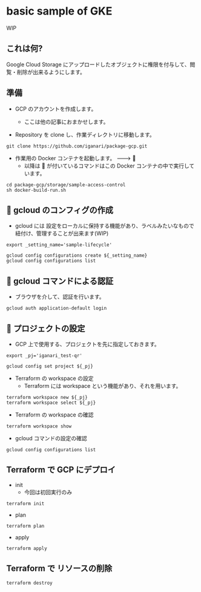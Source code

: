 # basic sample of GKE

WIP
## これは何?

Google Cloud Storage にアップロードしたオブジェクトに権限を付与して、閲覧・削除が出来るようにします。

## 準備

+ GCP のアカウントを作成します。
  + ここは他の記事におまかせします。

+ Repository を clone し、作業ディレクトリに移動します。

```
git clone https://github.com/iganari/package-gcp.git
```

+ 作業用の Docker コンテナを起動します。 ---> :whale:
  + 以降は :whale: が付いているコマンドはこの Docker コンテナの中で実行しています。

```
cd package-gcp/storage/sample-access-control
sh docker-build-run.sh
```

## :whale: gcloud のコンフィグの作成

+ gcloud には 設定をローカルに保持する機能があり、ラベルみたいなもので紐付け、管理することが出来ます(WIP)

```
export _setting_name='sample-lifecycle'

gcloud config configurations create ${_setting_name}
gcloud config configurations list
```

## :whale: gcloud コマンドによる認証

+ ブラウザを介して、認証を行います。

```
gcloud auth application-default login
```

## :whale: プロジェクトの設定

+ GCP 上で使用する、プロジェクトを先に指定しておきます。

```
export _pj='iganari_test-qr'

gcloud config set project ${_pj}
```

+ Terraform の workspace の設定
  + Terraform には workspace という機能があり、それを用います。

```
terraform workspace new ${_pj}
terraform workspace select ${_pj}
```

+ Terraform の workspace の確認

```
terraform workspace show
```

+ gcloud コマンドの設定の確認

```
gcloud config configurations list
```

## Terraform で GCP にデプロイ

+ init
  + 今回は初回実行のみ

```
terraform init
```

+ plan

```
terraform plan
```

+ apply

```
terraform apply
```


## Terraform で リソースの削除

```
terraform destroy
```
